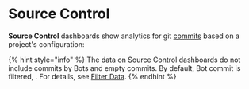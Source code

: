# Source Control

**Source Control** dashboards show analytics for git [commits](git.md) based on a project's configuration:

{% hint style="info" %}
The data on Source Control dashboards do not include commits by Bots and empty commits. By default, Bot commit is filtered, . For details, see [Filter Data](../../filter-data/).
{% endhint %}
